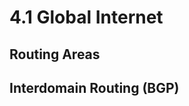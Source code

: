 4.1 Global Internet
===================

Routing Areas
-------------

Interdomain Routing (BGP)
-------------------------